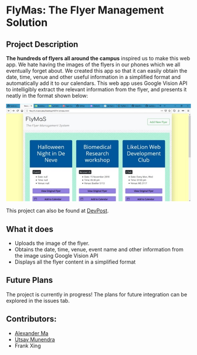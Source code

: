 # FlyMas: The Flyer Management Solution

## Project Description
__The hundreds of flyers all around the campus__ inspired us to make this web app. We hate having the images of the flyers in our phones which we all eventually forget about. We created this app so that it can easily obtain the date, time, venue and other useful information in a simplified format and automatically add it to our calendars. This web app uses Google Vision API to intelligibly extract the relevant information from the flyer, and presents it neatly in the format shown below:

![Screenshot of FlyMas](https://raw.githubusercontent.com/alexzma/FlyMaS/master/sampleImg.jpg)

This project can also be found at [DevPost](https://devpost.com/software/hoth-v).

## What it does
* Uploads the image of the flyer.
* Obtains the date, time, venue, event name and other information from the image using Google Vision API
* Displays all the flyer content in a simplified format


## Future Plans
The project is currently in progress! The plans for future integration can be explored in the issues tab.

## Contributors:
* [Alexander Ma](https://github.com/alexzma)
* [Utsav Munendra](http://utsavm9.github.io)
* Frank Xing

